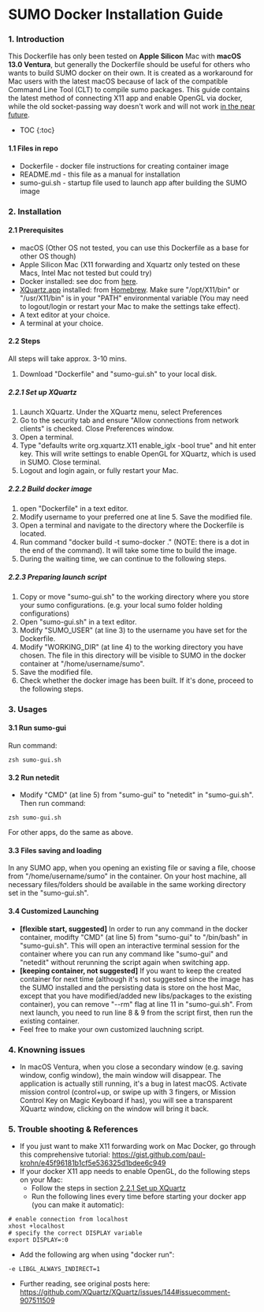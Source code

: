 # SUMO Docker Installation Guide

### 1. Introduction

This Dockerfile has only been tested on **Apple Silicon** Mac with **macOS 13.0 Ventura**, but generally the Dockerfile should be useful for others who wants to build SUMO docker on their own. It is created as a workaround for Mac users with the latest macOS because of lack of the compatible Command Line Tool (CLT) to compile sumo packages. This guide contains the latest method of connecting X11 app and enable OpenGL via docker, while the old socket-passing way doesn't work and will not work [in the near future](https://gist.github.com/paul-krohn/e45f96181b1cf5e536325d1bdee6c949).

* TOC
{:toc}

#### 1.1 Files in repo

* Dockerfile - docker file instructions for creating container image
* README.md - this file as a manual for installation
* sumo-gui.sh - startup file used to launch app after building the SUMO image

### 2. Installation

#### 2.1 Prerequisites

* macOS (Other OS not tested, you can use this Dockerfile as a base for other OS though)
* Apple Silicon Mac (X11 forwarding and Xquartz only tested on these Macs, Intel Mac not tested but could try)
* Docker installed: see doc from [here](https://docs.docker.com/desktop/install/mac-install/).
* [XQuartz.app](http://XQuartz.app) installed: from [Homebrew](https://formulae.brew.sh/cask/xquartz). Make sure "/opt/X11/bin" or "/usr/X11/bin" is in your "PATH" environmental variable (You may need to logout/login or restart your Mac to make the settings take effect).
* A text editor at your choice.
* A terminal at your choice.

#### 2.2 Steps

All steps will take approx. 3-10 mins.

1. Download "Dockerfile" and "sumo-gui.sh" to your local disk.

##### 2.2.1 Set up XQuartz

1. Launch XQuartz. Under the XQuartz menu, select Preferences
2. Go to the security tab and ensure "Allow connections from network clients" is checked. Close Preferences window.
3. Open a terminal. 
4. Type "defaults write org.xquartz.X11 enable_iglx -bool true" and hit enter key. This will write settings to enable OpenGL for XQuartz, which is used in SUMO. Close terminal.
5. Logout and login again, or fully restart your Mac.

##### 2.2.2 Build docker image

1. open "Dockerfile" in a text editor.
2. Modify username to your preferred one at line 5. Save the modified file.
3. Open a terminal and navigate to the directory where the Dockerfile is located.
4. Run command "docker build -t sumo-docker ." (NOTE: there is a dot in the end of the command). It will take some time to build the image.
5. During the waiting time, we can continue to the following steps.

##### 2.2.3 Preparing launch script

1. Copy or move "sumo-gui.sh" to the working directory where you store your sumo configurations. (e.g. your local sumo folder holding configurations)
2. Open "sumo-gui.sh" in a text editor. 
3. Modify "SUMO_USER" (at line 3) to the username you have set for the Dockerfile.
4. Modify "WORKING_DIR" (at line 4) to the working directory you have chosen. The file in this directory will be visible to SUMO in the docker container at "/home/username/sumo". 
5. Save the modified file.
6. Check whether the docker image has been built. If it's done, proceed to the following steps.

### 3. Usages

#### 3.1 Run sumo-gui

Run command:

```
zsh sumo-gui.sh
```

#### 3.2 Run netedit

* Modify "CMD" (at line 5) from "sumo-gui" to "netedit" in "sumo-gui.sh". Then run command:

```
zsh sumo-gui.sh
```

For other apps, do the same as above. 


#### 3.3 Files saving and loading

In any SUMO app, when you opening an existing file or saving a file, choose from "/home/username/sumo" in the container. On your host machine, all necessary files/folders should be available in the same working directory set in the "sumo-gui.sh".

#### 3.4 Customized Launching

* **[flexible start, suggested]** In order to run any command in the docker container, modifty "CMD" (at line 5) from "sumo-gui" to "/bin/bash" in "sumo-gui.sh". This will open an interactive terminal session for the container where you can run any command like "sumo-gui" and "netedit" without rerunning the script again when switching app.
* **[keeping container, not suggested]** If you want to keep the created container for next time (although it's not suggested since the image has the SUMO installed and the persisting data is store on the host Mac, except that you have modified/added new libs/packages to the existing container), you can remove "--rm" flag at line 11 in "sumo-gui.sh". From next launch, you need to run line 8 & 9 from the script first, then run the existing container. 
* Feel free to make your own customized lauchning script.

### 4. Knowning issues

* In macOS Ventura, when you close a secondary window (e.g. saving window, config window), the main window will disappear. The application is actually still running, it's a bug in latest macOS. Activate mission control (control+up, or swipe up with 3 fingers, or Mission Control Key on Magic Keyboard if has), you will see a transparent XQuartz window, clicking on the window will bring it back.

### 5. Trouble shooting & References 

* If you just want to make X11 forwarding work on Mac Docker, go through this comprehensive tutorial: <https://gist.github.com/paul-krohn/e45f96181b1cf5e536325d1bdee6c949>
* If your docker X11 app needs to enable OpenGL, do the following steps on your Mac:
  * Follow the steps in section [2.2.1 Set up XQuartz](#221-set-up-xquartz)
  * Run the following lines every time before starting your docker app (you can make it automatic): 

```
# enable connection from localhost
xhost +localhost
# specify the correct DISPLAY variable
export DISPLAY=:0
```

  * Add the following arg when using "docker run":
  
```
-e LIBGL_ALWAYS_INDIRECT=1 
``` 

  * Further reading, see original posts here: <https://github.com/XQuartz/XQuartz/issues/144#issuecomment-907511509>